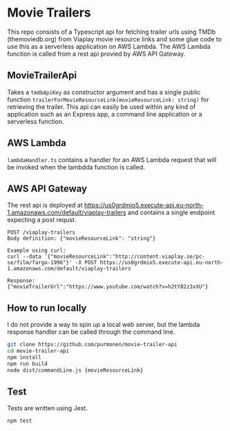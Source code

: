 # Movie Trailers
This repo consists of a Typescript api for fetching trailer urls using TMDb (themoviedb.org) from Viaplay movie resource links and some glue code to use this as a serverless application on AWS Lambda. The AWS Lambda function is called from a rest api provied by AWS API Gateway.

## MovieTrailerApi
Takes a `tmdbApiKey` as constructor argument and has a single public function `trailerForMovieResourceLink(movieResourceLink: string)` for retrieving the trailer. This api can easily be used within any kind of application such as an Express app, a command line application or a serverless function.

## AWS Lambda
`lambdaHandler.ts` contains a handler for an AWS Lambda request that will be invoked when the lambdda function is called.

## AWS API Gateway
The rest api is deployed at https://us0grdmio5.execute-api.eu-north-1.amazonaws.com/default/viaplay-trailers and contains a single endpoint expecting a post requst.

```
POST /viaplay-trailers
Body definition: {"movieResourceLink": "string"}

Example using curl:
curl --data '{"movieResourceLink":"http://content.viaplay.se/pc-se/film/fargo-1996"}' -X POST https://us0grdmio5.execute-api.eu-north-1.amazonaws.com/default/viaplay-trailers

Response:
{"movieTrailerUrl":"https://www.youtube.com/watch?v=h2tY82z3xXU"}
```

## How to run locally
I do not provide a way to spin up a local web server, but the lambda response handler can be called through the command line.
```bash
git clone https://github.com/purmonen/movie-trailer-api
cd movie-trailer-api
npm install
npm run build
node dist/commandLine.js {movieResourceLink}
```

## Test
Tests are written using Jest.
```bash
npm test
```
